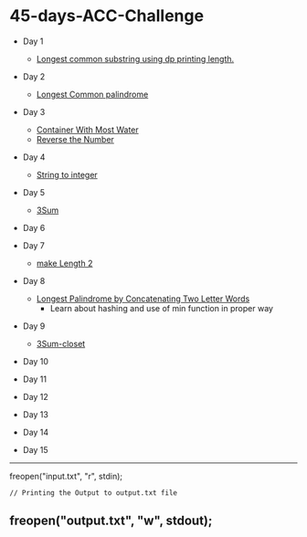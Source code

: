 # 45-days-ACC-Challenge

- Day 1
    - [Longest common substring using dp printing length.](https://practice.geeksforgeeks.org/problems/longest-common-substring1452/1?utm_source=gfg&utm_medium=article&utm_campaign=bottom_sticky_on_article)

- Day 2
    - [Longest Common palindrome](https://leetcode.com/problems/longest-palindromic-substring/) 

- Day 3
    - [Container With Most Water](https://leetcode.com/problems/container-with-most-water/)
    - [Reverse the Number](https://leetcode.com/problems/reverse-integer/)
    
- Day 4
    - [String to integer](https://leetcode.com/problems/string-to-integer-atoi/submissions/)

- Day 5
    - [3Sum](https://leetcode.com/problems/3sum/submissions/)

- Day 6

- Day 7
    - [make Length 2](https://www.codechef.com/submit/MAKELENGTH1)
    
- Day 8
    - [Longest Palindrome by Concatenating Two Letter Words](https://leetcode.com/problems/longest-palindrome-by-concatenating-two-letter-words/description/)
        - Learn about hashing and use of min function in proper way
- Day 9
    - [3Sum-closet](https://leetcode.com/problems/3sum-closest/submissions/840879480/)

- Day 10
- Day 11
- Day 12
- Day 13
- Day 14
- Day 15
    

---
freopen("input.txt", "r", stdin);

    // Printing the Output to output.txt file
freopen("output.txt", "w", stdout);
---